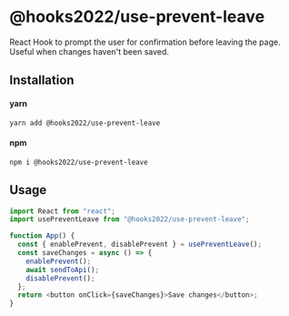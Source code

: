 # @hooks2022/use-prevent-leave

React Hook to prompt the user for confirmation before leaving the page. Useful when changes haven't been saved.

## Installation

#### yarn

`yarn add @hooks2022/use-prevent-leave`

#### npm

`npm i @hooks2022/use-prevent-leave`

## Usage

```js
import React from "react";
import usePreventLeave from "@hooks2022/use-prevent-leave";

function App() {
  const { enablePrevent, disablePrevent } = usePreventLeave();
  const saveChanges = async () => {
    enablePrevent();
    await sendToApi();
    disablePrevent();
  };
  return <button onClick={saveChanges}>Save changes</button>;
}
```
